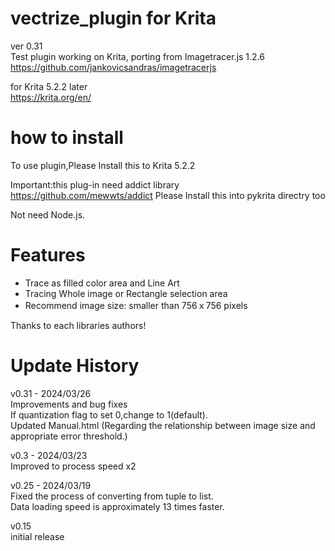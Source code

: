 # vectrize_plugin for Krita  
ver 0.31  
Test plugin working on Krita, porting from Imagetracer.js 1.2.6  
https://github.com/jankovicsandras/imagetracerjs

for Krita 5.2.2 later  
https://krita.org/en/

# how to install
To use plugin,Please Install this to  Krita 5.2.2

Important:this plug-in need addict library  
https://github.com/mewwts/addict
Please Install this into pykrita directry too

Not need Node.js.    

# Features
* Trace as filled color area and Line Art 
* Tracing Whole image or Rectangle selection area
* Recommend image size: smaller than 756ｘ756 pixels  
  
Thanks to each libraries authors!  

# Update History
v0.31 - 2024/03/26   
Improvements and bug fixes  
If quantization flag to set 0,change to 1(default).  
Updated Manual.html 
(Regarding the relationship between image size and appropriate error threshold.)   
  
v0.3 - 2024/03/23  
Improved to process speed x2

v0.25 - 2024/03/19  
Fixed the process of converting from tuple to list.  
Data loading speed is approximately 13 times faster.  
  
v0.15  
initial release  

